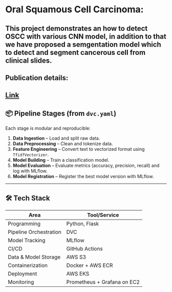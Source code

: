 # Oral Squamous Cell Carcinoma:

This project demonstrates an how to detect OSCC with various CNN model, in addition to that we have proposed a semgentation model which to detect and segment cancerous cell from clinical slides.
---

## Publication details:
[Link](https://link.springer.com/chapter/10.1007/978-981-97-3604-1_4)
---


## 📦 Pipeline Stages (from `dvc.yaml`)

Each stage is modular and reproducible:

1. **Data Ingestion** – Load and split raw data.
2. **Data Preprocessing** – Clean and tokenize data.
3. **Feature Engineering** – Convert text to vectorized format using `TfidfVectorizer`.
4. **Model Building** – Train a classification model.
5. **Model Evaluation** – Evaluate metrics (accuracy, precision, recall) and log with MLflow.
6. **Model Registration** – Register the best model version with MLflow.

---

## 🛠 Tech Stack

| Area | Tool/Service |
|------|--------------|
| Programming | Python, Flask |
| Pipeline Orchestration | DVC |
| Model Tracking | MLflow |
| CI/CD | GitHub Actions |
| Data & Model Storage | AWS S3 |
| Containerization | Docker + AWS ECR |
| Deployment | AWS EKS |
| Monitoring | Prometheus + Grafana on EC2 |
